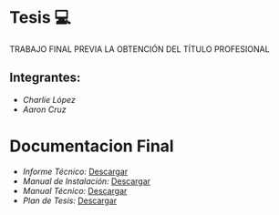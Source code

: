# Tesis :computer:
TRABAJO FINAL PREVIA LA OBTENCIÓN DEL TÍTULO PROFESIONAL
## Integrantes: 

* *Charlie López*
* *Aaron Cruz*

# Documentacion Final
* *Informe Técnico:* [Descargar](https://github.com/Arom96/Tesis/raw/main/Documentaci%C3%B3n/Informe_T%C3%A9cnico.pdf)
* *Manual de Instalación:* [Descargar](https://github.com/Arom96/Tesis/raw/main/Documentaci%C3%B3n/Manual_Instalaci%C3%B3n.pdf) 
* *Manual Técnico:* [Descargar](https://github.com/Arom96/Tesis/raw/main/Documentaci%C3%B3n/Manual_T%C3%A9cnico.pdf) 
* *Plan de Tesis:* [Descargar](https://github.com/Arom96/Tesis/raw/main/Documentaci%C3%B3n/Plan_Tesis.pdf) 
